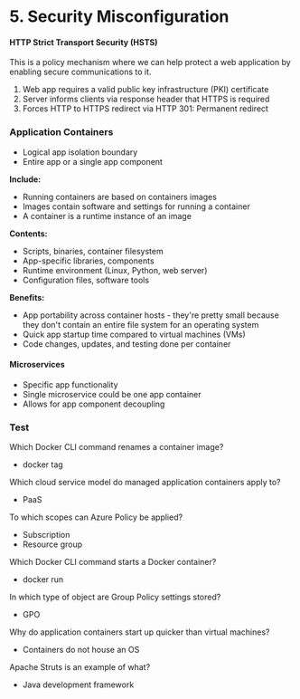 # 5. Security Misconfiguration

#### HTTP Strict Transport Security (HSTS)

This is a policy mechanism where we can help protect a web application by enabling secure communications to it.

1. Web app requires a valid public key infrastructure (PKI) certificate
2. Server informs clients via response header that HTTPS is required
3. Forces HTTP to HTTPS redirect via HTTP 301: Permanent redirect

### Application Containers

* Logical app isolation boundary
* Entire app or a single app component

**Include:**

* Running containers are based on containers images
* Images contain software and settings for running a container
* A container is a runtime instance of an image

**Contents:**

* Scripts, binaries, container filesystem
* App-specific libraries, components
* Runtime environment (Linux, Python, web server)
* Configuration files, software tools

**Benefits:**

* App portability across container hosts - they're pretty small because they don't contain an entire file system for an operating system
* Quick app startup time compared to virtual machines (VMs)
* Code changes, updates, and testing done per container

#### Microservices

* Specific app functionality
* Single microservice could be one app container
* Allows for app component decoupling

### Test

Which Docker CLI command renames a container image?

* docker tag

Which cloud service model do managed application containers apply to?

* PaaS

To which scopes can Azure Policy be applied?

* Subscription
* Resource group

Which Docker CLI command starts a Docker container?

* docker run

In which type of object are Group Policy settings stored?

* GPO

Why do application containers start up quicker than virtual machines?

* Containers do not house an OS

Apache Struts is an example of what?

* Java development framework
